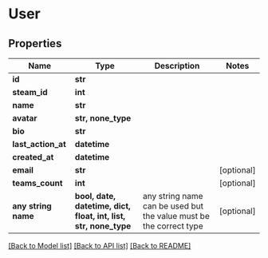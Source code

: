 # User


## Properties
Name | Type | Description | Notes
------------ | ------------- | ------------- | -------------
**id** | **str** |  | 
**steam_id** | **int** |  | 
**name** | **str** |  | 
**avatar** | **str, none_type** |  | 
**bio** | **str** |  | 
**last_action_at** | **datetime** |  | 
**created_at** | **datetime** |  | 
**email** | **str** |  | [optional] 
**teams_count** | **int** |  | [optional] 
**any string name** | **bool, date, datetime, dict, float, int, list, str, none_type** | any string name can be used but the value must be the correct type | [optional]

[[Back to Model list]](../README.md#documentation-for-models) [[Back to API list]](../README.md#documentation-for-api-endpoints) [[Back to README]](../README.md)


